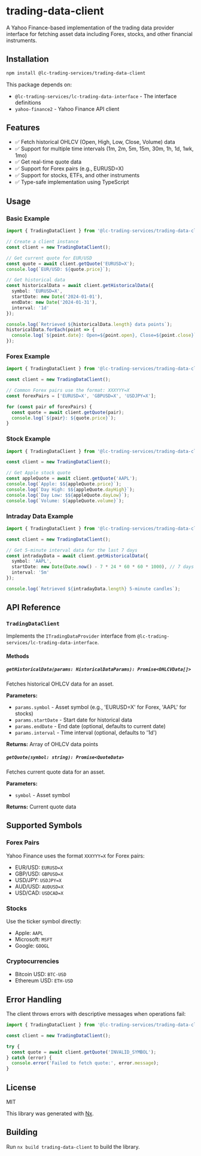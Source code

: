 # trading-data-client

A Yahoo Finance-based implementation of the trading data provider interface for fetching asset data including Forex, stocks, and other financial instruments.

## Installation

```bash
npm install @lc-trading-services/trading-data-client
```

This package depends on:
- `@lc-trading-services/lc-trading-data-interface` - The interface definitions
- `yahoo-finance2` - Yahoo Finance API client

## Features

- ✅ Fetch historical OHLCV (Open, High, Low, Close, Volume) data
- ✅ Support for multiple time intervals (1m, 2m, 5m, 15m, 30m, 1h, 1d, 1wk, 1mo)
- ✅ Get real-time quote data
- ✅ Support for Forex pairs (e.g., EURUSD=X)
- ✅ Support for stocks, ETFs, and other instruments
- ✅ Type-safe implementation using TypeScript

## Usage

### Basic Example

```typescript
import { TradingDataClient } from '@lc-trading-services/trading-data-client';

// Create a client instance
const client = new TradingDataClient();

// Get current quote for EUR/USD
const quote = await client.getQuote('EURUSD=X');
console.log(`EUR/USD: ${quote.price}`);

// Get historical data
const historicalData = await client.getHistoricalData({
  symbol: 'EURUSD=X',
  startDate: new Date('2024-01-01'),
  endDate: new Date('2024-01-31'),
  interval: '1d'
});

console.log(`Retrieved ${historicalData.length} data points`);
historicalData.forEach(point => {
  console.log(`${point.date}: Open=${point.open}, Close=${point.close}`);
});
```

### Forex Example

```typescript
import { TradingDataClient } from '@lc-trading-services/trading-data-client';

const client = new TradingDataClient();

// Common Forex pairs use the format: XXXYYY=X
const forexPairs = ['EURUSD=X', 'GBPUSD=X', 'USDJPY=X'];

for (const pair of forexPairs) {
  const quote = await client.getQuote(pair);
  console.log(`${pair}: ${quote.price}`);
}
```

### Stock Example

```typescript
import { TradingDataClient } from '@lc-trading-services/trading-data-client';

const client = new TradingDataClient();

// Get Apple stock quote
const appleQuote = await client.getQuote('AAPL');
console.log(`Apple: $${appleQuote.price}`);
console.log(`Day High: $${appleQuote.dayHigh}`);
console.log(`Day Low: $${appleQuote.dayLow}`);
console.log(`Volume: ${appleQuote.volume}`);
```

### Intraday Data Example

```typescript
import { TradingDataClient } from '@lc-trading-services/trading-data-client';

const client = new TradingDataClient();

// Get 5-minute interval data for the last 7 days
const intradayData = await client.getHistoricalData({
  symbol: 'AAPL',
  startDate: new Date(Date.now() - 7 * 24 * 60 * 60 * 1000), // 7 days ago
  interval: '5m'
});

console.log(`Retrieved ${intradayData.length} 5-minute candles`);
```

## API Reference

### `TradingDataClient`

Implements the `ITradingDataProvider` interface from `@lc-trading-services/lc-trading-data-interface`.

#### Methods

##### `getHistoricalData(params: HistoricalDataParams): Promise<OHLCVData[]>`

Fetches historical OHLCV data for an asset.

**Parameters:**
- `params.symbol` - Asset symbol (e.g., 'EURUSD=X' for Forex, 'AAPL' for stocks)
- `params.startDate` - Start date for historical data
- `params.endDate` - End date (optional, defaults to current date)
- `params.interval` - Time interval (optional, defaults to '1d')

**Returns:** Array of OHLCV data points

##### `getQuote(symbol: string): Promise<QuoteData>`

Fetches current quote data for an asset.

**Parameters:**
- `symbol` - Asset symbol

**Returns:** Current quote data

## Supported Symbols

### Forex Pairs
Yahoo Finance uses the format `XXXYYY=X` for Forex pairs:
- EUR/USD: `EURUSD=X`
- GBP/USD: `GBPUSD=X`
- USD/JPY: `USDJPY=X`
- AUD/USD: `AUDUSD=X`
- USD/CAD: `USDCAD=X`

### Stocks
Use the ticker symbol directly:
- Apple: `AAPL`
- Microsoft: `MSFT`
- Google: `GOOGL`

### Cryptocurrencies
- Bitcoin USD: `BTC-USD`
- Ethereum USD: `ETH-USD`

## Error Handling

The client throws errors with descriptive messages when operations fail:

```typescript
import { TradingDataClient } from '@lc-trading-services/trading-data-client';

const client = new TradingDataClient();

try {
  const quote = await client.getQuote('INVALID_SYMBOL');
} catch (error) {
  console.error('Failed to fetch quote:', error.message);
}
```

## License

MIT


This library was generated with [Nx](https://nx.dev).

## Building

Run `nx build trading-data-client` to build the library.
